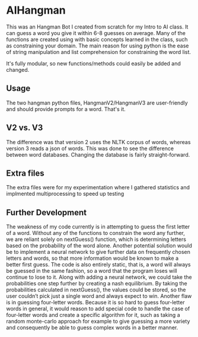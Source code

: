 # AIHangman

This was an Hangman Bot I created from scratch for my Intro to AI class. It can guess a word you give it within 6-8 guesses on average.
Many of the functions are created using with basic concepts learned in the class, such as constraining your domain.
The main reason for using python is the ease of string manipulation and list comprehension for constraining the word list.

It's fully modular, so new functions/methods could easily be added and changed.

## Usage

The two hangman python files, HangmanV2/HangmanV3 are user-friendly and should provide prompts for a word. That's it.

## V2 vs. V3

The difference was that version 2 uses the NLTK corpus of words, whereas version 3 reads a json of words.
This was done to see the difference between word databases. Changing the database is fairly straight-forward.

## Extra files

The extra files were for my experimentation where I gathered statistics and implmented multiprocessing to speed up testing

## Further Development

The weakness of my code currently is in attempting to guess the first letter of a word. Without any of the functions to constrain the word any further, we are reliant solely on nextGuess() function, which is determining letters based on the probability of the word alone. Another potential solution would be to implement a neural network to give further data on frequently chosen letters and words, so that more information would be known to make a better first guess. The code is also entirely static, that is, a word will always be guessed in the same fashion, so a word that the program loses will continue to lose to it. Along with adding a neural network, we could take the probabilities one step further by creating a nash equilibrium. By taking the probabilities calculated in nextGuess(), the values could be stored, so the user couldn’t pick just a single word and always expect to win. Another flaw is in guessing four-letter words. Because it is so hard to guess four-letter words in general, it would reason to add special code to handle the case of four-letter words and create a specific algorithm for it, such as taking a random monte-carlo approach for example to give guessing a more variety and consequently be able to guess complex words in a better manner.
